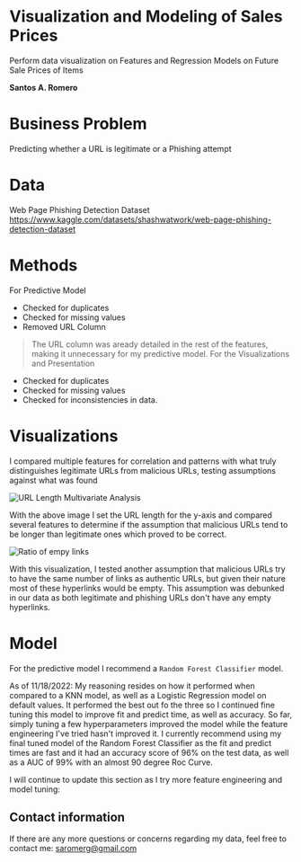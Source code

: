 # Visualization and Modeling of Sales Prices
Perform data visualization on Features and Regression Models on Future Sale Prices of Items

**Santos A. Romero**

# Business Problem
Predicting whether a URL is legitimate or a Phishing attempt

# Data
Web Page Phishing Detection Dataset
https://www.kaggle.com/datasets/shashwatwork/web-page-phishing-detection-dataset

# Methods
For Predictive Model
- Checked for duplicates
- Checked for missing values
- Removed URL Column
> The URL column was aready detailed in the rest of the features, making it unnecessary for my predictive model.
For the Visualizations and Presentation
- Checked for duplicates
- Checked for missing values
- Checked for inconsistencies in data.

# Visualizations
I compared multiple features for correlation and patterns with what truly distinguishes
legitimate URLs from malicious URLs, testing assumptions against what was found

![URL Length Multivariate Analysis](https://user-images.githubusercontent.com/112634963/202641593-db969505-4877-4a02-9713-4db262e7ba39.png)

With the above image I set the URL length for the y-axis and compared several features to determine if the assumption that malicious URLs tend to be longer than legitimate ones which proved to be correct.

![Ratio of empy links](https://user-images.githubusercontent.com/112634963/202641651-b90ec012-6c92-4ea1-8992-ab35db3a018e.png)

With this visualization, I tested another assumption that malicious URLs try to have the same number of links as authentic URLs, but given their nature most of these hyperlinks would be empty. This assumption was debunked in our data as both legitimate and phishing URLs don't have any empty hyperlinks.


# Model
For the predictive model I recommend a `Random Forest Classifier` model.

As of 11/18/2022:
My reasoning resides on how it performed when compared to a KNN model, as well as a Logistic Regression model on default values. It performed the best out fo the three so I continued fine tuning this model to improve fit and predict time, as well as accuracy. So far, simply tuning a few hyperparameters improved the model while the feature engineering I've tried hasn't improved it.
I currently recommend using my final tuned model of the Random Forest Classifier as the fit and predict times are fast and it had an accuracy score of 96% on the test data, as well as a AUC of 99% with an almost 90 degree Roc Curve.

I will continue to update this section as I try more feature engineering and model tuning:

## Contact information
If there are any more questions or concerns regarding my data, feel free to contact me: saromerg@gmail.com
